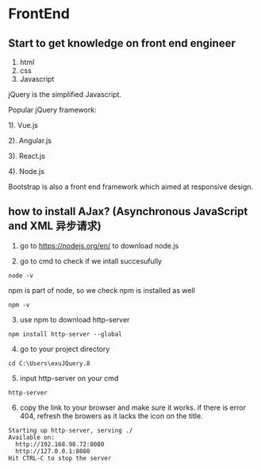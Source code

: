 FrontEnd 
===

Start to get knowledge on front end engineer
---

1. html
2. css
3. Javascript

jQuery is the simplified Javascript. 


Popular jQuery framework:

1). Vue.js

2). Angular.js

3). React.js

4). Node.js


Bootstrap is also a front end framework which aimed at responsive design.

how to install AJax? (Asynchronous JavaScript and XML 异步请求)
---

1. go to https://nodejs.org/en/ to download node.js

2. go to cmd to check if we intall succesufully

```
node -v
```

npm is part of node, so we check npm is installed as well

```
npm -v
```

3. use npm to download http-server

```
npm install http-server --global
```

4. go to your project directory

```
cd C:\Users\exuJQuery.8
```
5. input http-server on your cmd

```
http-server
```

6. copy the link to your browser and make sure it works. if there is error 404, refresh the browers as it lacks the icon on the title. 

```
Starting up http-server, serving ./
Available on:
  http://192.168.98.72:8080
  http://127.0.0.1:8080
Hit CTRL-C to stop the server
```

